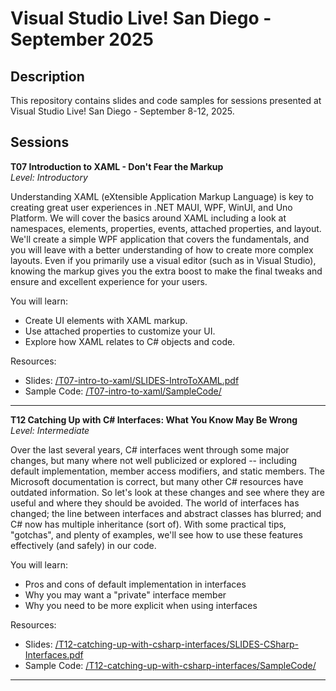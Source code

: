 # Visual Studio Live! San Diego - September 2025  

## Description  
This repository contains slides and code samples for sessions presented at Visual Studio Live! San Diego - September 8-12, 2025.  

## Sessions  

**T07 Introduction to XAML - Don't Fear the Markup**  
*Level: Introductory*  

Understanding XAML (eXtensible Application Markup Language) is key to creating great user experiences in .NET MAUI, WPF, WinUI, and Uno Platform. We will cover the basics around XAML including a look at namespaces, elements, properties, events, attached properties, and layout. We'll create a simple WPF application that covers the fundamentals, and you will leave with a better understanding of how to create more complex layouts. Even if you primarily use a visual editor (such as in Visual Studio), knowing the markup gives you the extra boost to make the final tweaks and ensure and excellent experience for your users.  

You will learn:

* Create UI elements with XAML markup.  
* Use attached properties to customize your UI.  
* Explore how XAML relates to C# objects and code.  

Resources:  
* Slides: [/T07-intro-to-xaml/SLIDES-IntroToXAML.pdf](./T07-intro-to-xaml/SLIDES-IntroToXAML.pdf)
* Sample Code: [/T07-intro-to-xaml/SampleCode/](./T07-intro-to-xaml/SampleCode/)

---

**T12 Catching Up with C# Interfaces: What You Know May Be Wrong**  
*Level: Intermediate*  

Over the last several years, C# interfaces went through some major changes, but many where not well publicized or explored -- including default implementation, member access modifiers, and static members. The Microsoft documentation is correct, but many other C# resources have outdated information. So let's look at these changes and see where they are useful and where they should be avoided. The world of interfaces has changed; the line between interfaces and abstract classes has blurred; and C# now has multiple inheritance (sort of). With some practical tips, "gotchas", and plenty of examples, we'll see how to use these features effectively (and safely) in our code.

You will learn:

* Pros and cons of default implementation in interfaces  
* Why you may want a "private" interface member  
* Why you need to be more explicit when using interfaces  

Resources:  
* Slides: [/T12-catching-up-with-csharp-interfaces/SLIDES-CSharp-Interfaces.pdf](./T12-catching-up-with-csharp-interfaces/SLIDES-CSharp-Interfaces.pdf)
* Sample Code: [/T12-catching-up-with-csharp-interfaces/SampleCode/](./T12-catching-up-with-csharp-interfaces/SampleCode/)

---
